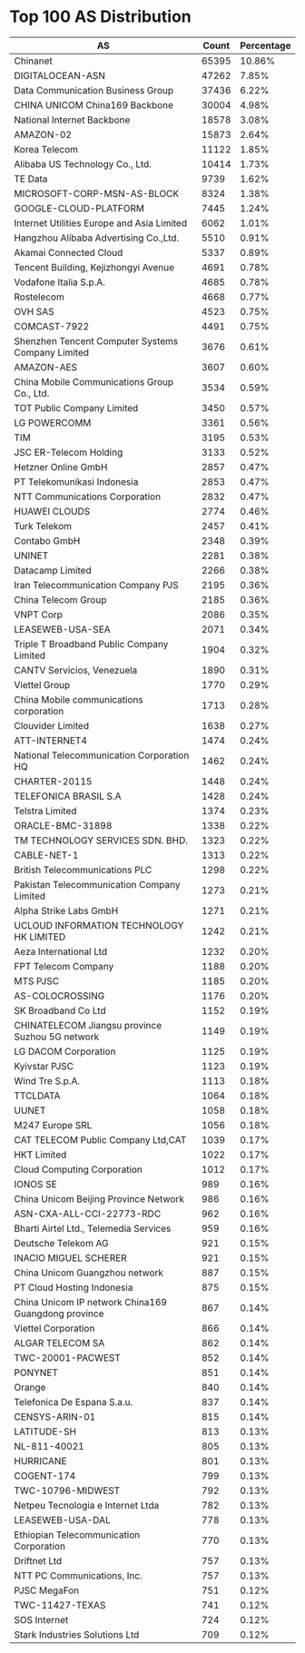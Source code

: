 # Top 100 AS Distribution
| AS | Count | Percentage |
|----|----|----|
| Chinanet | 65395 | 10.86% |
| DIGITALOCEAN-ASN | 47262 | 7.85% |
| Data Communication Business Group | 37436 | 6.22% |
| CHINA UNICOM China169 Backbone | 30004 | 4.98% |
| National Internet Backbone | 18578 | 3.08% |
| AMAZON-02 | 15873 | 2.64% |
| Korea Telecom | 11122 | 1.85% |
| Alibaba US Technology Co., Ltd. | 10414 | 1.73% |
| TE Data | 9739 | 1.62% |
| MICROSOFT-CORP-MSN-AS-BLOCK | 8324 | 1.38% |
| GOOGLE-CLOUD-PLATFORM | 7445 | 1.24% |
| Internet Utilities Europe and Asia Limited | 6062 | 1.01% |
| Hangzhou Alibaba Advertising Co.,Ltd. | 5510 | 0.91% |
| Akamai Connected Cloud | 5337 | 0.89% |
| Tencent Building, Kejizhongyi Avenue | 4691 | 0.78% |
| Vodafone Italia S.p.A. | 4685 | 0.78% |
| Rostelecom | 4668 | 0.77% |
| OVH SAS | 4523 | 0.75% |
| COMCAST-7922 | 4491 | 0.75% |
| Shenzhen Tencent Computer Systems Company Limited | 3676 | 0.61% |
| AMAZON-AES | 3607 | 0.60% |
| China Mobile Communications Group Co., Ltd. | 3534 | 0.59% |
| TOT Public Company Limited | 3450 | 0.57% |
| LG POWERCOMM | 3361 | 0.56% |
| TIM | 3195 | 0.53% |
| JSC ER-Telecom Holding | 3133 | 0.52% |
| Hetzner Online GmbH | 2857 | 0.47% |
| PT Telekomunikasi Indonesia | 2853 | 0.47% |
| NTT Communications Corporation | 2832 | 0.47% |
| HUAWEI CLOUDS | 2774 | 0.46% |
| Turk Telekom | 2457 | 0.41% |
| Contabo GmbH | 2348 | 0.39% |
| UNINET | 2281 | 0.38% |
| Datacamp Limited | 2266 | 0.38% |
| Iran Telecommunication Company PJS | 2195 | 0.36% |
| China Telecom Group | 2185 | 0.36% |
| VNPT Corp | 2086 | 0.35% |
| LEASEWEB-USA-SEA | 2071 | 0.34% |
| Triple T Broadband Public Company Limited | 1904 | 0.32% |
| CANTV Servicios, Venezuela | 1890 | 0.31% |
| Viettel Group | 1770 | 0.29% |
| China Mobile communications corporation | 1713 | 0.28% |
| Clouvider Limited | 1638 | 0.27% |
| ATT-INTERNET4 | 1474 | 0.24% |
| National Telecommunication Corporation HQ | 1462 | 0.24% |
| CHARTER-20115 | 1448 | 0.24% |
| TELEFONICA BRASIL S.A | 1428 | 0.24% |
| Telstra Limited | 1374 | 0.23% |
| ORACLE-BMC-31898 | 1338 | 0.22% |
| TM TECHNOLOGY SERVICES SDN. BHD. | 1323 | 0.22% |
| CABLE-NET-1 | 1313 | 0.22% |
| British Telecommunications PLC | 1298 | 0.22% |
| Pakistan Telecommunication Company Limited | 1273 | 0.21% |
| Alpha Strike Labs GmbH | 1271 | 0.21% |
| UCLOUD INFORMATION TECHNOLOGY HK LIMITED | 1242 | 0.21% |
| Aeza International Ltd | 1232 | 0.20% |
| FPT Telecom Company | 1188 | 0.20% |
| MTS PJSC | 1185 | 0.20% |
| AS-COLOCROSSING | 1176 | 0.20% |
| SK Broadband Co Ltd | 1152 | 0.19% |
| CHINATELECOM Jiangsu province Suzhou 5G network | 1149 | 0.19% |
| LG DACOM Corporation | 1125 | 0.19% |
| Kyivstar PJSC | 1123 | 0.19% |
| Wind Tre S.p.A. | 1113 | 0.18% |
| TTCLDATA | 1064 | 0.18% |
| UUNET | 1058 | 0.18% |
| M247 Europe SRL | 1056 | 0.18% |
| CAT TELECOM Public Company Ltd,CAT | 1039 | 0.17% |
| HKT Limited | 1022 | 0.17% |
| Cloud Computing Corporation | 1012 | 0.17% |
| IONOS SE | 989 | 0.16% |
| China Unicom Beijing Province Network | 986 | 0.16% |
| ASN-CXA-ALL-CCI-22773-RDC | 962 | 0.16% |
| Bharti Airtel Ltd., Telemedia Services | 959 | 0.16% |
| Deutsche Telekom AG | 921 | 0.15% |
| INACIO MIGUEL SCHERER | 921 | 0.15% |
| China Unicom Guangzhou network | 887 | 0.15% |
| PT Cloud Hosting Indonesia | 875 | 0.15% |
| China Unicom IP network China169 Guangdong province | 867 | 0.14% |
| Viettel Corporation | 866 | 0.14% |
| ALGAR TELECOM SA | 862 | 0.14% |
| TWC-20001-PACWEST | 852 | 0.14% |
| PONYNET | 851 | 0.14% |
| Orange | 840 | 0.14% |
| Telefonica De Espana S.a.u. | 837 | 0.14% |
| CENSYS-ARIN-01 | 815 | 0.14% |
| LATITUDE-SH | 813 | 0.13% |
| NL-811-40021 | 805 | 0.13% |
| HURRICANE | 801 | 0.13% |
| COGENT-174 | 799 | 0.13% |
| TWC-10796-MIDWEST | 792 | 0.13% |
| Netpeu Tecnologia e Internet Ltda | 782 | 0.13% |
| LEASEWEB-USA-DAL | 778 | 0.13% |
| Ethiopian Telecommunication Corporation | 770 | 0.13% |
| Driftnet Ltd | 757 | 0.13% |
| NTT PC Communications, Inc. | 757 | 0.13% |
| PJSC MegaFon | 751 | 0.12% |
| TWC-11427-TEXAS | 741 | 0.12% |
| SOS Internet | 724 | 0.12% |
| Stark Industries Solutions Ltd | 709 | 0.12% |
